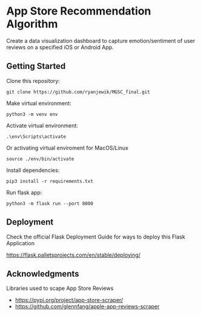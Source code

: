 # App Store Recommendation Algorithm

Create a data visualization dashboard to capture emotion/sentiment of user reviews on a specified iOS or Android App.

## Getting Started

Clone this repository:

    git clone https://github.com/ryanjewik/MGSC_final.git

Make virtual environment:
    
    python3 -m venv env

Activate virtual environment:

    .\env\Scripts\activate

Or activating virtual enviroment for MacOS/Linux

    source ./env/bin/activate

Install dependencies:

    pip3 install -r requirements.txt

Run flask app:

    python3 -m flask run --port 8000

## Deployment

Check the official Flask Deployment Guide for ways to deploy this Flask Application

https://flask.palletsprojects.com/en/stable/deploying/

## Acknowledgments

Libraries used to scape App Store Reviews

- https://pypi.org/project/app-store-scraper/
- https://github.com/glennfang/apple-app-reviews-scraper


